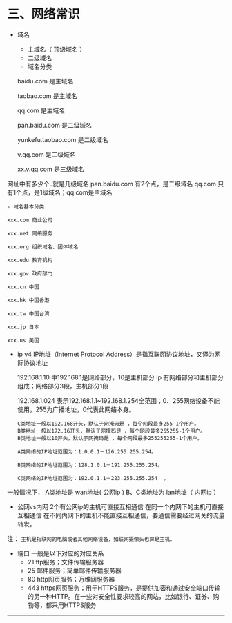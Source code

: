 # 三、网络常识
- 域名
    - 主域名（ 顶级域名 ）
    - 二级域名
    - 域名分类
    
    baidu.com 是主域名
    
    taobao.com 是主域名
    
    qq.com 是主域名
    
    pan.baidu.com 是二级域名
    
    yunkefu.taobao.com 是二级域名
    
    v.qq.com 是二级域名
    
    xx.v.qq.com 是三级域名
    
 网址中有多少个`.`就是几级域名
 pan.baidu.com 有2个点，是二级域名
 qq.com 只有1个点，是1级域名；qq.com是主域名

    - 域名基本分类
    
    xxx.com 商业公司
    
    xxx.net 网络服务
    
    xxx.org 组织域名、团体域名
    
    xxx.edu 教育机构
    
    xxx.gov 政府部门
    
    xxx.cn 中国
    
    xxx.hk 中国香港
    
    xxx.tw 中国台湾
    
    xxx.jp 日本
    
    xxx.us 美国
    
    
- ip v4
     IP地址（Internet Protocol Address）是指互联网协议地址，又译为网际协议地址
     
     192.168.1.10 中192.168.1是网络部分，10是主机部分
     ip 有网络部分和主机部分组成；网络部分3段，主机部分1段
     
     192.168.1.024 表示192.168.1.1~192.168.1.254全范围；0、255网络设备不能使用，255为广播地址，0代表此网络本身。
     
     ```
     C类地址一般以192.168开头，默认子网掩码是 ，每个网段最多255-1个用户。  
    B类地址一般以172.16开头，默认子网掩码是 ，每个网段最多255255-1个用户。  
    B类地址一般以10开头，默认子网掩码是 ，每个网段最多255255255-1个用户。  

    A类网络的IP地址范围为：1.0.0.1－126.255.255.254。 

    B类网络的IP地址范围为：128.1.0.1－191.255.255.254。 

    C类网络的IP地址范围为：192.0.1.1－223.255.255.254  。
    ```
 一般情况下， A类地址是 wan地址( 公网ip )
 B、C类地址为 lan地址（ 内网ip ）

  - 公网vs内网
   2个有公网ip的主机可直接互相通信
   在同一个内网下的主机可直接互相通信
   在不同内网下的主机不能直接互相通信，要通信需要经过网关的流量转发。
   
   注： `主机是指联网的电脑或者其他网络设备，如联网摄像头也算是主机。`
- 端口
     一般是以下对应的对应关系
    - 21     ftp服务；文件传输服务器
    - 25    邮件服务；简单邮件传输服务器
    - 80    http网页服务；万维网服务器
    - 443    https网页服务；用于HTTPS服务，是提供加密和通过安全端口传输的另一种HTTP。在一些对安全性要求较高的网站，比如银行、证券、购物等，都采用HTTPS服务
------